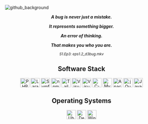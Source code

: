 ![github_background](https://github.com/JakubKurs/JakubKurs/assets/22751849/20a66790-1c17-4f75-a02b-5277938f812f)
<div align="center">
  <div><i><b>
    <p>A bug is never just a mistake.</p>
    <p>It represents something bigger.</p>
    <p>An error of thinking.</p>
    <p>That makes you who you are.</p></b>
    <small><p>S1.Ep3: eps1.2_d3bug.mkv</p></small>
  </i></div>
  <h2>Software Stack</h2>
  <a title="Visual Studio Code"><img src="https://github.com/JakubKurs/JakubKurs/assets/22751849/3b1717b1-9feb-4275-941d-a8358701cbda" alt="PHP" width="30px" height="30px"></a>
  <a title="Visual Studio Code"><img src="https://github.com/JakubKurs/JakubKurs/assets/22751849/0b353c3e-78b8-4738-8f15-ebb143205171" alt="Laravel" width="30px" height="30px"></a>
  <a title="Visual Studio Code"><img src="https://github.com/JakubKurs/JakubKurs/assets/22751849/7ff3cabe-caea-496d-ab79-04a06110dc95" alt="Symfony" width="30px" height="30px"></a>
  <a title="Visual Studio Code"><img src="https://github.com/JakubKurs/JakubKurs/assets/22751849/46c8fed5-5016-4386-946c-822137c11df4" alt="npm" width="30px" height="30px"></a>
  <a title="Visual Studio Code"><img src="https://github.com/JakubKurs/JakubKurs/assets/22751849/51528e29-e159-4b8c-aa84-0a0cb0cc9517" alt="Tailwind CSS" width="30px" height="30px"></a>
  <a title="Visual Studio Code"><img src="https://github.com/JakubKurs/JakubKurs/assets/22751849/728f7306-adfb-4988-a421-8ce5eee95e81" alt="Visual Studio Code" width="30px" height="30px"></a>
  <a title="Visual Studio Code"><img src="https://github.com/JakubKurs/JakubKurs/assets/22751849/ca672275-18f8-4cb5-82ff-198172b359ad" alt="Visual Studio" width="30px" height="30px"></a>
  <a title="Visual Studio Code"><img src="https://github.com/JakubKurs/JakubKurs/assets/22751849/c3a5e314-7502-483f-8796-6b66a3a68c82" alt="C-Sharp" width="30px" height="30px"></a>
  <a title="Visual Studio Code"><img src="https://github.com/JakubKurs/JakubKurs/assets/22751849/27fb6d45-6636-43cf-bd28-bc2fd0514fa9" alt="MySQL" width="30px" height="30px"></a>
  <a title="Visual Studio Code"><img src="https://github.com/JakubKurs/JakubKurs/assets/22751849/8b9c9ca3-bf39-4ad9-8969-de013c8dcce6" alt="Apache" width="30px" height="30px"></a>
  <a title="Visual Studio Code"><img src="https://github.com/JakubKurs/JakubKurs/assets/22751849/4b64cfd1-2e3b-4ed6-903d-23c9d9c0f4f6" alt="jQuery" width="30px" height="30px"></a>
  <a title="Visual Studio Code"><img src="https://github.com/JakubKurs/JakubKurs/assets/22751849/3ea93a38-d3ee-45f9-879d-134fce885c7a" alt="JavaScript" width="30px" height="30px"></a>
  <h2>Operating Systems</h2>
  <a title="Visual Studio Code"><img src="https://github.com/JakubKurs/JakubKurs/assets/22751849/3f27f665-566e-4e25-a13f-0df1beb2d05e" alt="Ubuntu" width="30px" height="30px"></a>
  <a title="Visual Studio Code"><img src="https://github.com/JakubKurs/JakubKurs/assets/22751849/92acbedb-fb05-474f-b744-b66e90340ee5" alt="Debian" width="30px" height="30px"></a>
  <a title="Visual Studio Code"><img src="https://github.com/JakubKurs/JakubKurs/assets/22751849/07af42b1-4f14-4d5d-aa74-04bfc8ef8874" alt="Windows" width="30px" height="30px"></a>
</div>
